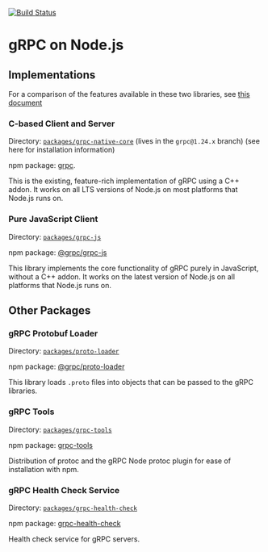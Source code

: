 [![Build Status](https://travis-ci.org/grpc/grpc-node.svg?branch=master)](https://travis-ci.org/grpc/grpc-node)
# gRPC on Node.js

## Implementations

For a comparison of the features available in these two libraries, see [this document](https://github.com/grpc/grpc-node/tree/master/PACKAGE-COMPARISON.md)

### C-based Client and Server

Directory: [`packages/grpc-native-core`](https://github.com/grpc/grpc-node/tree/grpc@1.24.x/packages/grpc-native-core) (lives in the `grpc@1.24.x` branch) (see here for installation information)

npm package: [grpc](https://www.npmjs.com/package/grpc).

This is the existing, feature-rich implementation of gRPC using a C++ addon. It works on all LTS versions of Node.js on most platforms that Node.js runs on.

### Pure JavaScript Client

Directory: [`packages/grpc-js`](https://github.com/grpc/grpc-node/tree/master/packages/grpc-js)

npm package: [@grpc/grpc-js](https://www.npmjs.com/package/@grpc/grpc-js)

This library implements the core functionality of gRPC purely in JavaScript, without a C++ addon. It works on the latest version of Node.js on all platforms that Node.js runs on.

## Other Packages

### gRPC Protobuf Loader

Directory: [`packages/proto-loader`](https://github.com/grpc/grpc-node/tree/master/packages/proto-loader)

npm package: [@grpc/proto-loader](https://www.npmjs.com/package/@grpc/proto-loader)

This library loads `.proto` files into objects that can be passed to the gRPC libraries.

### gRPC Tools

Directory: [`packages/grpc-tools`](https://github.com/grpc/grpc-node/tree/master/packages/grpc-tools)

npm package: [grpc-tools](https://www.npmjs.com/package/grpc-tools)

Distribution of protoc and the gRPC Node protoc plugin for ease of installation with npm.

### gRPC Health Check Service

Directory: [`packages/grpc-health-check`](https://github.com/grpc/grpc-node/tree/master/packages/grpc-health-check)

npm package: [grpc-health-check](https://www.npmjs.com/package/grpc-health-check)

Health check service for gRPC servers.
